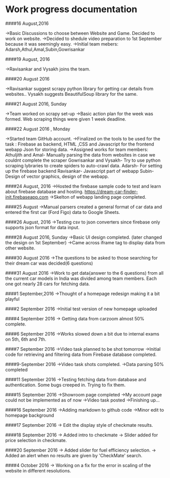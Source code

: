 # Work progress documentation

####16 August,2016

->Basic Discussions to choose between Website and Game.
Decided to work on website.
->Decided to shedule video preparation to 1st September because it was seemingly easy.
->Initial team mebers: Adarsh,Athul,Amal,Subin,Gowrisankar

####19 August, 2016

->Ravisankar and Vysakh joins the team.

####20 August 2016 

->Ravisankar suggest scrapy python library for getting car details from websites..
Vysakh suggests BeautifulSoup library for the same.

####21 August 2016, Sunday 

->Team worked on scrapy set-up
->Basic action plan for the week was formed. Web scraping things were given 1 week deadline.

####22 August 2016 , Monday

->Started team GitHub account.
->Finalized on the tools to be used for the task :
Firebase as backend, 
HTML ,CSS and Javascript for the frontend webapp
Json for storing data.
->Assigned works for team members:
Athuljith and Amal- Manually parsing the data from websites in case we couldnt complete the scraper
Gowrisankar and Vysakh- Try to use python scraping lybraries to create spiders to auto-crawl data.
Adarsh- For setting up the firebase backend
Ravisankar- Javascript part of webapp
Subin- Design of vector graphics, design of the webapp.

####24 August, 2016
->Hosted the firebase sample code to test and learn about firebase database and hosting. https://dream-car-finder-init.firebaseapp.com
->Skelton of webapp landing page completed.

####25 August
->Manual parsers created a general format of car data and entered the first car (Ford Figo) data to Google Sheets.


####26 August, 2016
->Testing csv to json converters since firebase only supports json format for data input.


####28 August 2016, Sunday
->Basic UI design completed. (later changed the design on 1st September)
->Came across iframe tag to display data from other website. 


####30 August 2016
->The questions to be asked to those searching for their dream car was decided(6 questions)

####31 August 2016
->Work to get data{answer to the 6 questions) from all the current car models in India was divided among team members. Each one got nearly 28 cars for fetching data.

####1 September,2016
->Thought of a homepage redesign making it a bit playful

####2 September 2016
->Initial test version of new homepage uploaded

####4 September 2016
-> Getting data from carzoom almost 50% complete.

####6 September 2016
->Works slowed down a bit due to internal exams on 5th, 6th and 7th.

####7 September 2016
->Video task planned to be shot tomorrow
->Initial code for retrieving and filtering data from Firebase database completed.

####9-September 2016
->Video task shots completed.
->Data parsing 50% completed

####11 September 2016
->Testing fetching data from database and authentication. Some bugs creeped in. Trying to fix them.

####15 September 2016
->Showroom page completed
->My account page could not be implemented as of now
->Video task posted
->Finishing up...

####16 September 2016
->Adding markdown to github code
->Minor edit to homepage background

####17 September 2016
-> Edit the display style of checkmate results.

####18 September 2016
-> Added intro to checkmate
-> Slider added for price selection in checkmate.

####20 September 2016
-> Added slider for fuel efficiency selection.
-> Added an alert when no results are given by 'CheckMate' search.

####4 October 2016
-> Working on a fix for the error in scaling of the website in different resolutions.
